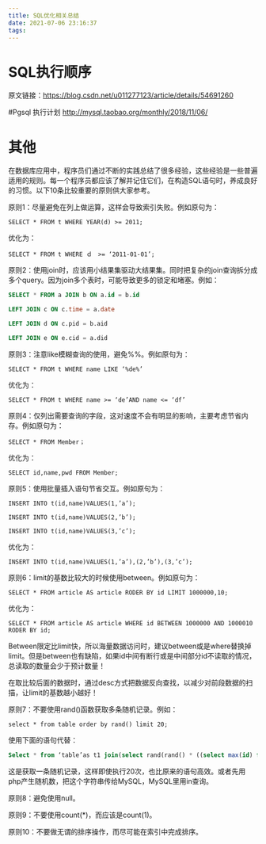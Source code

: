 ```yaml
---
title: SQL优化相关总结
date: 2021-07-06 23:16:37
tags:
---
```


# SQL执行顺序
原文链接：https://blog.csdn.net/u011277123/article/details/54691260

#Pgsql 执行计划
http://mysql.taobao.org/monthly/2018/11/06/

<!-- more -->

# 其他
在数据库应用中，程序员们通过不断的实践总结了很多经验，这些经验是一些普遍适用的规则。每一个程序员都应该了解并记住它们，在构造SQL语句时，养成良好的习惯。以下10条比较重要的原则供大家参考。

原则1：尽量避免在列上做运算，这样会导致索引失败。例如原句为：

```
SELECT * FROM t WHERE YEAR(d) >= 2011;
```

优化为：

```
SELECT * FROM t WHERE ｄ　>= ‘2011-01-01’;
```

原则2：使用join时，应该用小结果集驱动大结果集。同时把复杂的join查询拆分成多个query。因为join多个表时，可能导致更多的锁定和堵塞。例如：

```sql
SELECT * FROM a JOIN b ON a.id = b.id

LEFT JOIN c ON c.time = a.date

LEFT JOIN d ON c.pid = b.aid

LEFT JOIN e ON e.cid = a.did
```

原则3：注意like模糊查询的使用，避免%%。例如原句为：

```
SELECT * FROM t WHERE name LIKE ‘%de%’
```

优化为：

```
SELECT * FROM t WHERE name >= ‘de’AND name <= ‘df’
```

原则4：仅列出需要查询的字段，这对速度不会有明显的影响，主要考虑节省内存。例如原句为：

```
SELECT * FROM Member；
```

优化为：

```
SELECT id,name,pwd FROM Member;
```

原则5：使用批量插入语句节省交互。例如原句为：

```
INSERT INTO t(id,name)VALUES(1,’a’);

INSERT INTO t(id,name)VALUES(2,’b’);

INSERT INTO t(id,name)VALUES(3,’c’);
```

优化为：

```
INSERT INTO t(id,name)VALUES(1,’a’),(2,’b’),(3,’c’);
```

原则6：limit的基数比较大的时候使用between。例如原句为：

```
SELECT * FROM article AS article RODER BY id LIMIT 1000000,10;
```

优化为：

```
SELECT * FROM article AS article WHERE id BETWEEN 1000000 AND 1000010 RODER BY id;
```

Between限定比limit快，所以海量数据访问时，建议between或是where替换掉limit。但是between也有缺陷，如果id中间有断行或是中间部分id不读取的情况，总读取的数量会少于预计数量！

在取比较后面的数据时，通过desc方式把数据反向查找，以减少对前段数据的扫描，让limit的基数越小越好！

原则7：不要使用rand()函数获取多条随机记录。例如：

```
select * from table order by rand() limit 20;
```

使用下面的语句代替：

```sql
Select * from ‘table’as t1 join(select rand(rand() * ((select max(id) from ‘table’)-(select min(id) from ‘table’))+(select min(id) from ‘table’))as id) as t2 where t1.id >= t2.id order by t1.id limit 1;
```

这是获取一条随机记录，这样即使执行20次，也比原来的语句高效。或者先用php产生随机数，把这个字符串传给MySQL，MySQL里用in查询。

原则8：避免使用null。

原则9：不要使用count(*)，而应该是count(1)。

原则10：不要做无谓的排序操作，而尽可能在索引中完成排序。